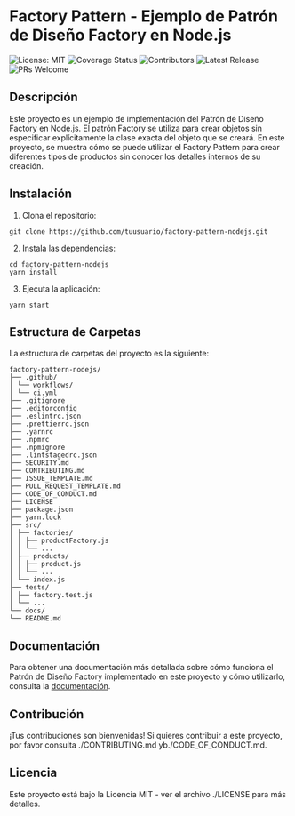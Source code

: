 # Factory Pattern - Ejemplo de Patrón de Diseño Factory en Node.js

![License: MIT](https://img.shields.io/badge/License-MIT-yellow.svg)
![Coverage Status](https://coveralls.io/repos/github/tuusuario/factory-pattern-nodejs/badge.svg?branch=main)
![Contributors](https://img.shields.io/github/contributors/tuusuario/factory-pattern-nodejs)
![Latest Release](https://img.shields.io/github/v/release/tuusuario/factory-pattern-nodejs)
![PRs Welcome](https://img.shields.io/badge/PRs-welcome-brightgreen.svg)

## Descripción

Este proyecto es un ejemplo de implementación del Patrón de Diseño Factory en Node.js. El patrón Factory se utiliza para crear objetos sin especificar explícitamente la clase exacta del objeto que se creará. En este proyecto, se muestra cómo se puede utilizar el Factory Pattern para crear diferentes tipos de productos sin conocer los detalles internos de su creación.

## Instalación

1. Clona el repositorio:
```shell
git clone https://github.com/tuusuario/factory-pattern-nodejs.git
```

2. Instala las dependencias:
```shell
cd factory-pattern-nodejs
yarn install
```

3. Ejecuta la aplicación:
```shell
yarn start
```

## Estructura de Carpetas

La estructura de carpetas del proyecto es la siguiente:
```shell
factory-pattern-nodejs/
├── .github/
│ └── workflows/
│ └── ci.yml
├── .gitignore
├── .editorconfig
├── .eslintrc.json
├── .prettierrc.json
├── .yarnrc
├── .npmrc
├── .npmignore
├── .lintstagedrc.json
├── SECURITY.md
├── CONTRIBUTING.md
├── ISSUE_TEMPLATE.md
├── PULL_REQUEST_TEMPLATE.md
├── CODE_OF_CONDUCT.md
├── LICENSE
├── package.json
├── yarn.lock
├── src/
│ ├── factories/
│ │ ├── productFactory.js
│ │ └── ...
│ ├── products/
│ │ ├── product.js
│ │ └── ...
│ └── index.js
├── tests/
│ ├── factory.test.js
│ └── ...
└── docs/
└── README.md
```

## Documentación

Para obtener una documentación más detallada sobre cómo funciona el Patrón de Diseño Factory implementado en este proyecto y cómo utilizarlo, consulta la [documentación](./docs/README.md).

## Contribución

¡Tus contribuciones son bienvenidas! Si quieres contribuir a este proyecto, por favor consulta ./CONTRIBUTING.md yb./CODE_OF_CONDUCT.md.


## Licencia

Este proyecto está bajo la Licencia MIT - ver el archivo ./LICENSE para más detalles.
